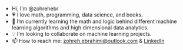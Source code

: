 - Hi, I’m @zohrehebr 
- 💗  I love math, programming, data science, and books.
- 🌱  I’m currently learning the math and logic behind different machine learning algorithms and high dimensional data analytics.
- 💡  I’m looking to collaborate on machine learning projects. 
- 📫  How to reach me: zohreh.ebrahimi@outlook.com & [LinkedIn](https://www.linkedin.com/in/zoebrahimi/)

<!---
zohrehebr/zohrehebr is a ✨ special ✨ repository because its `README.md` (this file) appears on your GitHub profile.
You can click the Preview link to take a look at your changes.
--->
